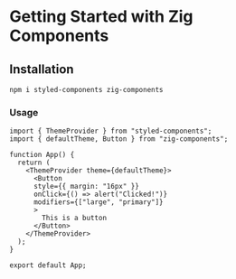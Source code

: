 # Getting Started with Zig Components

## Installation
```
npm i styled-components zig-components
```

### Usage
```
import { ThemeProvider } from "styled-components";
import { defaultTheme, Button } from "zig-components";

function App() {
  return (
    <ThemeProvider theme={defaultTheme}>
      <Button
      style={{ margin: "16px" }}
      onClick={() => alert("Clicked!")}
      modifiers={["large", "primary"]}
      >
        This is a button
      </Button>
    </ThemeProvider>
  );
}

export default App;
```
